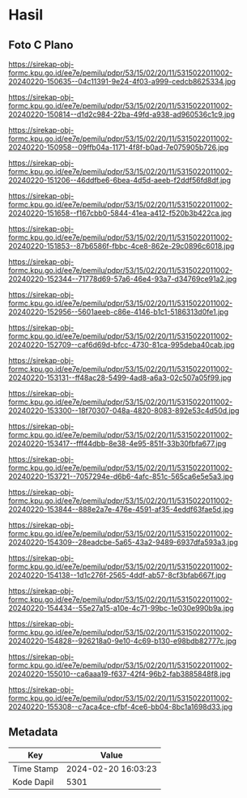 # Hasil

## Foto C Plano

https://sirekap-obj-formc.kpu.go.id/ee7e/pemilu/pdpr/53/15/02/20/11/5315022011002-20240220-150635--04c11391-9e24-4f03-a999-cedcb8625334.jpg

https://sirekap-obj-formc.kpu.go.id/ee7e/pemilu/pdpr/53/15/02/20/11/5315022011002-20240220-150814--d1d2c984-22ba-49fd-a938-ad960536c1c9.jpg

https://sirekap-obj-formc.kpu.go.id/ee7e/pemilu/pdpr/53/15/02/20/11/5315022011002-20240220-150958--09ffb04a-1171-4f8f-b0ad-7e075905b726.jpg

https://sirekap-obj-formc.kpu.go.id/ee7e/pemilu/pdpr/53/15/02/20/11/5315022011002-20240220-151206--46ddfbe6-6bea-4d5d-aeeb-f2ddf56fd8df.jpg

https://sirekap-obj-formc.kpu.go.id/ee7e/pemilu/pdpr/53/15/02/20/11/5315022011002-20240220-151658--f167cbb0-5844-41ea-a412-f520b3b422ca.jpg

https://sirekap-obj-formc.kpu.go.id/ee7e/pemilu/pdpr/53/15/02/20/11/5315022011002-20240220-151853--87b6586f-fbbc-4ce8-862e-29c0896c6018.jpg

https://sirekap-obj-formc.kpu.go.id/ee7e/pemilu/pdpr/53/15/02/20/11/5315022011002-20240220-152344--71778d69-57a6-46e4-93a7-d34769ce91a2.jpg

https://sirekap-obj-formc.kpu.go.id/ee7e/pemilu/pdpr/53/15/02/20/11/5315022011002-20240220-152956--5601aeeb-c86e-4146-b1c1-5186313d0fe1.jpg

https://sirekap-obj-formc.kpu.go.id/ee7e/pemilu/pdpr/53/15/02/20/11/5315022011002-20240220-152709--caf6d69d-bfcc-4730-81ca-995deba40cab.jpg

https://sirekap-obj-formc.kpu.go.id/ee7e/pemilu/pdpr/53/15/02/20/11/5315022011002-20240220-153131--ff48ac28-5499-4ad8-a6a3-02c507a05f99.jpg

https://sirekap-obj-formc.kpu.go.id/ee7e/pemilu/pdpr/53/15/02/20/11/5315022011002-20240220-153300--18f70307-048a-4820-8083-892e53c4d50d.jpg

https://sirekap-obj-formc.kpu.go.id/ee7e/pemilu/pdpr/53/15/02/20/11/5315022011002-20240220-153417--fff44dbb-8e38-4e95-851f-33b30fbfa677.jpg

https://sirekap-obj-formc.kpu.go.id/ee7e/pemilu/pdpr/53/15/02/20/11/5315022011002-20240220-153721--7057294e-d6b6-4afc-851c-565ca6e5e5a3.jpg

https://sirekap-obj-formc.kpu.go.id/ee7e/pemilu/pdpr/53/15/02/20/11/5315022011002-20240220-153844--888e2a7e-476e-4591-af35-4eddf63fae5d.jpg

https://sirekap-obj-formc.kpu.go.id/ee7e/pemilu/pdpr/53/15/02/20/11/5315022011002-20240220-154309--28eadcbe-5a65-43a2-9489-6937dfa593a3.jpg

https://sirekap-obj-formc.kpu.go.id/ee7e/pemilu/pdpr/53/15/02/20/11/5315022011002-20240220-154138--1d1c276f-2565-4ddf-ab57-8cf3bfab667f.jpg

https://sirekap-obj-formc.kpu.go.id/ee7e/pemilu/pdpr/53/15/02/20/11/5315022011002-20240220-154434--55e27a15-a10e-4c71-99bc-1e030e990b9a.jpg

https://sirekap-obj-formc.kpu.go.id/ee7e/pemilu/pdpr/53/15/02/20/11/5315022011002-20240220-154828--926218a0-9e10-4c69-b130-e98bdb82777c.jpg

https://sirekap-obj-formc.kpu.go.id/ee7e/pemilu/pdpr/53/15/02/20/11/5315022011002-20240220-155010--ca6aaa19-f637-42f4-96b2-fab3885848f8.jpg

https://sirekap-obj-formc.kpu.go.id/ee7e/pemilu/pdpr/53/15/02/20/11/5315022011002-20240220-155308--c7aca4ce-cfbf-4ce6-bb04-8bc1a1698d33.jpg


## Metadata

| Key        | Value               |
| ---------- | ------------------- |
| Time Stamp | 2024-02-20 16:03:23 |
| Kode Dapil | 5301                |



